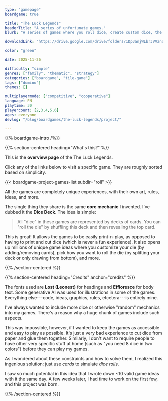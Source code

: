 ```yaml
---
type: "gamepage"
boardgame: true

title: "The Luck Legends"
headerTitle: "A series of unfortunate games."
blurb: "A series of games where you roll dice, create custom dice, the map is made of dice, or any other lucky mechanic using dice decks."

downloadLink: "https://drive.google.com/drive/folders/1Dp3anjWLbrJVVznUVE14vxCiezfk6VXu"

color: "green"

date: 2025-11-26

difficulty: "simple"
genres: ["family", "thematic", "strategy"]
categories: ["boardgame", "tile-game"]
tags: ["domino"]
themes: []

multiplayermode: ["competitive", "cooperative"]
language: EN
playtime: 30
playercount: [2,3,4,5,6]
ages: everyone
devlog: "/blog/boardgames/the-luck-legends/project/"

---
```


{{% boardgame-intro /%}}

{{% section-centered heading="What's this?" %}}

This is the **overview page** of the The Luck Legends.

Click any of the links below to visit a specific game. They are roughly sorted based on simplicity.

{{< boardgame-project-games-list subdir="roll" >}}

All the games are completely unique experiences, with their own art, rules, ideas, and more.

The single thing they share is the same **core mechanic** I invented. I've dubbed it the **Dice Deck**. The idea is simple:

> All "dice" in these games are represented by decks of cards. You can "roll the die" by shuffling this deck and then revealing the top card. 

This is great! It allows the games to be easily print-n-play, as opposed to having to print and cut dice (which is never a fun experience). It also opens up millions of unique game ideas where you customize your die (by adding/removing cards), pick how you want to roll the die (by splitting your deck or only drawing from bottom), and more.

{{% /section-centered %}}

{{% section-centered heading="Credits" anchor="credits" %}}

The fonts used are **Lost (Leonest)** for headings and **Effloresce** for body text. Some generative AI was used for illustrations in some of the games. Everything else---code, ideas, graphics, rules, etcetera---is entirely mine.

I've always wanted to include more dice or otherwise "random" mechanics into my games. There's a reason why a huge chunk of games include such aspects.

This was impossible, however, if I wanted to keep the games as accessible and easy to play as possible. It's just a very bad experience to cut dice from paper and glue them together. Similarly, I don't want to require people to have other very specific stuff at home (such as "you need 8 dice in two colors") before they can play my games.

As I wondered about these constraints and how to solve them, I realized this ingenious solution: just use _cards_ to simulate _dice rolls_.

I saw so much potential in this idea that I wrote down ~10 valid game ideas with it the same day. A few weeks later, I had time to work on the first few, and this project was born.

{{% /section-centered %}}